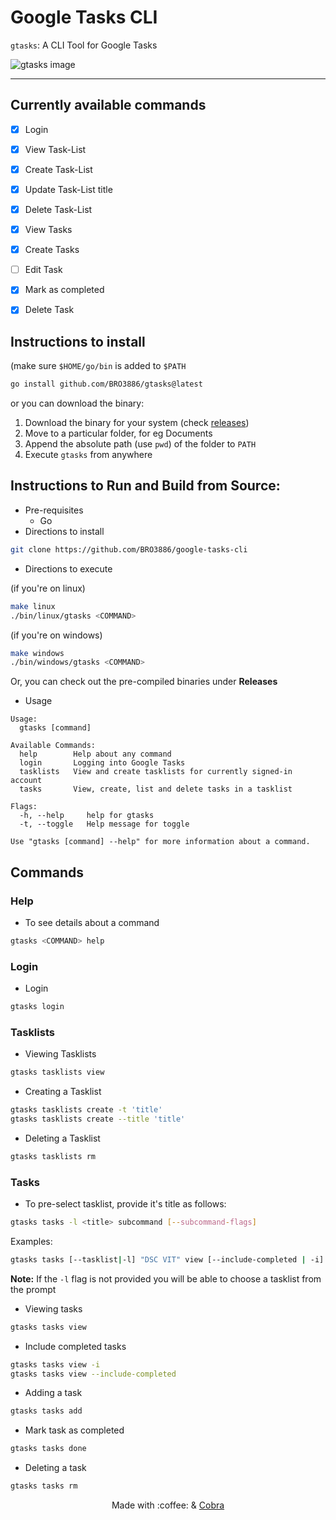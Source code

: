 # Google Tasks CLI

`gtasks`: A CLI Tool for Google Tasks

![gtasks image](docs/static/images/screenshot.png)

---

## Currently available commands

- [x] Login
- [x] View Task-List
- [x] Create Task-List
- [x] Update Task-List title
- [x] Delete Task-List
- [x] View Tasks
- [x] Create Tasks
- [ ] Edit Task
- [x] Mark as completed
- [x] Delete Task


## Instructions to install

(make sure `$HOME/go/bin` is added to `$PATH`
```bash
go install github.com/BRO3886/gtasks@latest
```
or you can download the binary: 

1. Download the binary for your system (check [releases](https://github.com/BRO3886/google-tasks-cli/releases))
2. Move to a particular folder, for eg Documents
3. Append the absolute path (use ```pwd```) of the folder to ```PATH```
4. Execute ```gtasks``` from anywhere

## Instructions to Run and Build from Source:
  - Pre-requisites
    - Go
  - Directions to install
  ```bash
  git clone https://github.com/BRO3886/google-tasks-cli
  ```
  - Directions to execute
  
  (if you're on linux)
  
  ```bash
  make linux 
  ./bin/linux/gtasks <COMMAND>
  ```

  (if you're on windows)
  
  ```bash
  make windows
  ./bin/windows/gtasks <COMMAND>
  ```

  Or, you can check out the pre-compiled binaries under **Releases**

  - Usage
```
Usage:
  gtasks [command]

Available Commands:
  help        Help about any command
  login       Logging into Google Tasks
  tasklists   View and create tasklists for currently signed-in account
  tasks       View, create, list and delete tasks in a tasklist

Flags:
  -h, --help     help for gtasks
  -t, --toggle   Help message for toggle

Use "gtasks [command] --help" for more information about a command.
```

## Commands

### Help
* To see details about a command
```bash
gtasks <COMMAND> help
```

### Login
* Login
```bash
gtasks login
```

### Tasklists
* Viewing Tasklists
```bash
gtasks tasklists view
```

* Creating a Tasklist
```bash
gtasks tasklists create -t 'title'
gtasks tasklists create --title 'title'
```

* Deleting a Tasklist
```bash
gtasks tasklists rm
```

### Tasks
* To pre-select tasklist, provide it's title as follows:
```bash
gtasks tasks -l <title> subcommand [--subcommand-flags]
```
Examples:
```bash
gtasks tasks [--tasklist|-l] "DSC VIT" view [--include-completed | -i]
```
**Note:** If the `-l` flag is not provided you will be able to choose a tasklist from the prompt

* Viewing tasks
```bash
gtasks tasks view
```

* Include completed tasks
```bash
gtasks tasks view -i
gtasks tasks view --include-completed
```

* Adding a task
```bash
gtasks tasks add
```

* Mark task as completed
```bash
gtasks tasks done
```

* Deleting a task
```bash
gtasks tasks rm
```

<div align="center">
Made with :coffee: & <a href="https://cobra.dev">Cobra</a>
</div>
